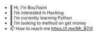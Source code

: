 - 👋 Hi, I’m Bou7ssini
- 👀 I’m interested in Hacking
- 🌱 I’m currently learning Python
- 💞️ I’m looking to method on get money
- 📫 How to reach me https://t.me/Mr_B7iX

<!---
sm8bp/sm8bp is a ✨ special ✨ repository because its `README.md` (this file) appears on your GitHub profile.
You can click the Preview link to take a look at your changes.
--->
